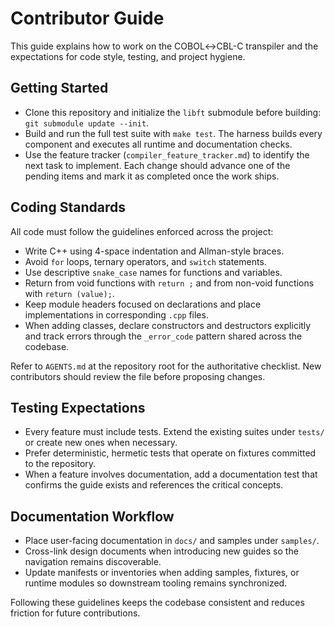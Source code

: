 # Contributor Guide

This guide explains how to work on the COBOL↔CBL-C transpiler and the expectations for code style, testing, and project hygiene.

## Getting Started

- Clone this repository and initialize the `libft` submodule before building: `git submodule update --init`.
- Build and run the full test suite with `make test`. The harness builds every component and executes all runtime and documentation checks.
- Use the feature tracker (`compiler_feature_tracker.md`) to identify the next task to implement. Each change should advance one of the pending items and mark it as completed once the work ships.

## Coding Standards

All code must follow the guidelines enforced across the project:

- Write C++ using 4-space indentation and Allman-style braces.
- Avoid `for` loops, ternary operators, and `switch` statements.
- Use descriptive `snake_case` names for functions and variables.
- Return from void functions with `return ;` and from non-void functions with `return (value);`.
- Keep module headers focused on declarations and place implementations in corresponding `.cpp` files.
- When adding classes, declare constructors and destructors explicitly and track errors through the `_error_code` pattern shared across the codebase.

Refer to `AGENTS.md` at the repository root for the authoritative checklist. New contributors should review the file before proposing changes.

## Testing Expectations

- Every feature must include tests. Extend the existing suites under `tests/` or create new ones when necessary.
- Prefer deterministic, hermetic tests that operate on fixtures committed to the repository.
- When a feature involves documentation, add a documentation test that confirms the guide exists and references the critical concepts.

## Documentation Workflow

- Place user-facing documentation in `docs/` and samples under `samples/`.
- Cross-link design documents when introducing new guides so the navigation remains discoverable.
- Update manifests or inventories when adding samples, fixtures, or runtime modules so downstream tooling remains synchronized.

Following these guidelines keeps the codebase consistent and reduces friction for future contributions.
